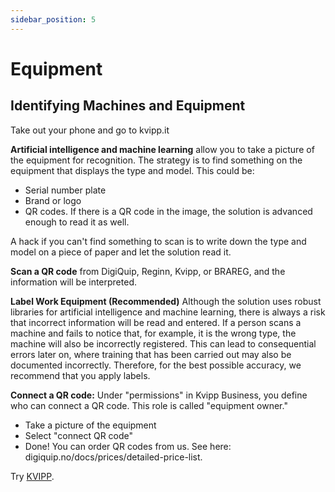 ```yaml
---
sidebar_position: 5
---
```

# Equipment
## Identifying Machines and Equipment
Take out your phone and go to kvipp.it

**Artificial intelligence and machine learning** allow you to take a picture of the equipment for recognition. The strategy is to find something on the equipment that displays the type and model. This could be:

+ Serial number plate
+ Brand or logo
+ QR codes. If there is a QR code in the image, the solution is advanced enough to read it as well.

A hack if you can't find something to scan is to write down the type and model on a piece of paper and let the solution read it.

**Scan a QR code** from DigiQuip, Reginn, Kvipp, or BRAREG, and the information will be interpreted.

**Label Work Equipment (Recommended)**
Although the solution uses robust libraries for artificial intelligence and machine learning, there is always a risk that incorrect information will be read and entered. If a person scans a machine and fails to notice that, for example, it is the wrong type, the machine will also be incorrectly registered. This can lead to consequential errors later on, where training that has been carried out may also be documented incorrectly. Therefore, for the best possible accuracy, we recommend that you apply labels.

**Connect a QR code:**
Under "permissions" in Kvipp Business, you define who can connect a QR code. This role is called "equipment owner."

+ Take a picture of the equipment
+ Select "connect QR code"
+ Done!
You can order QR codes from us. See here: digiquip.no/docs/prices/detailed-price-list.

Try [KVIPP](https://kvipp.it).